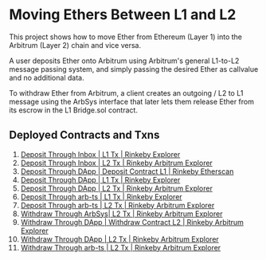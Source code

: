 # Moving Ethers Between L1 and L2

This project shows how to move Ether from Ethereum (Layer 1) into the Arbitrum (Layer 2) chain and vice versa.

A user deposits Ether onto Arbitrum using Arbitrum's general L1-to-L2 message passing system, and simply passing the desired Ether as callvalue and no additional data.

To withdraw Ether from Arbitrum, a client creates an outgoing / L2 to L1 message using the ArbSys interface that later lets them release Ether from its escrow in the L1 Bridge.sol contract.

## Deployed Contracts and Txns

1.  [Deposit Through Inbox | L1 Tx | Rinkeby Explorer](https://rinkeby.etherscan.io/tx/0xac896c72723301e9f7fd578f7b526fb8423f8e98dbc11e61f2ba22794a3a752c)
2.  [Deposit Through Inbox | L2 Tx | Rinkeby Arbitrum Explorer](https://rinkeby-explorer.arbitrum.io/tx/0x02cb22408913d775454ac0c26813ac436fc3891fdfaf828943b2669c70d5791b)
3.  [Deposit Through DApp | Deposit Contract L1 | Rinkeby Etherscan](https://rinkeby.etherscan.io/address/0x1252d9eCe69436Bf9f6d330bc03cfBaF6402BC09)
4.  [Deposit Through DApp | L1 Tx | Rinkeby Explorer](https://rinkeby.etherscan.io/tx/0xd44a97d511f819baf5e5a0e6781315f875156125ff04e895decb8594e9ca8e06)
5.  [Deposit Through DApp | L2 Tx | Rinkeby Arbitrum Explorer](https://rinkeby-explorer.arbitrum.io/tx/0xc737ce44b6b561ce74e6aa83e14f9b7dca3f079f5b9a16db81f3415204bd1e1b)
6.  [Deposit Through arb-ts | L1 Tx | Rinkeby Explorer](https://rinkeby.etherscan.io/tx/0xf2382077e33a8fdc3d5069080aaddfbb2d7bd10b8de00c87757d681fb0c100b4)
7.  [Deposit Through arb-ts | L2 Tx | Rinkeby Arbitrum Explorer](https://rinkeby-explorer.arbitrum.io/tx/0x653c6ab180cd9da1b00353ec916b87626789e82300150c3875b164514d83ee23)
8.  [Withdraw Through ArbSys| L2 Tx | Rinkeby Arbitrum Explorer](https://rinkeby-explorer.arbitrum.io/tx/0x5277361a0ce72d2542c79a20801d26091e00033dc42c96e934c222a1f31ef9ce)
9.  [Withdraw Through DApp | Withdraw Contract L2 | Rinkeby Arbitrum Explorer](https://rinkeby-explorer.arbitrum.io/address/0x246d1ffa7F6f130BdceA3B4e25FE26Ea630fF3D8)
10. [Withdraw Through DApp | L2 Tx | Rinkeby Arbitrum Explorer](https://rinkeby-explorer.arbitrum.io/tx/0xba53225eb9ed117a5b70bea31e22b43103a79e9abcfbcd10f8426f7a227f75ef)
11. [Withdraw Through arb-ts | L2 Tx | Rinkeby Arbitrum Explorer](https://rinkeby-explorer.arbitrum.io/tx/0x7e2cdfa20459829d03475b5799dbb8b209e56f00c86b5bae9662d3223e93c9f8)
